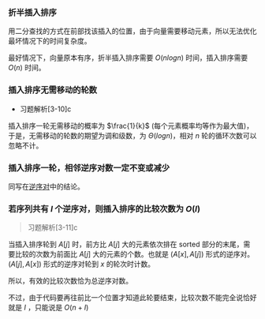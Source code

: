 ### 折半插入排序
用二分查找的方式在前部找该插入的位置，由于向量需要移动元素，所以无法优化最坏情况下的时间复杂度。

最好情况下，向量原本有序，折半插入排序需要 $O(nlogn)$ 时间，插入排序需要 $O(n)$ 时间。

### 插入排序无需移动的轮数
* 习题解析[3-10]c

插入排序一轮无需移动的概率为 $\frac{1}{k}$ (每个元素概率均等作为最大值)，于是，无需移动的轮数的期望为调和级数，为 $\Theta(logn)$，相对 $n$ 轮的循环次数可以忽略不计。

### 插入排序一轮，相邻逆序对数一定不变或减少

同写在[逆序对](../../逆序对/逆序对.md#插入排序一轮相邻逆序对数一定不变或减少)中的结论。

### 若序列共有 $I$ 个逆序对，则插入排序的比较次数为 $O(I)$

> 习题解析[3-11]c

当插入排序轮到 $A[j]$ 时，前方比 $A[j]$ 大的元素依次排在 sorted 部分的末尾，需要比较的次数为前面比 $A[j]$ 大的元素的个数。也就是 $(A[x], A[j])$ 形式的逆序对。 $(A[j], A[x])$ 形式的逆序对轮到 $x$ 的轮次时计数。

所以，有效的比较次数恰为总逆序对数。

不过，由于代码要再往前比一个位置才知道此轮要结束，比较次数不能完全说恰好就是 $I$ ，只能说是 $O(n + I)$